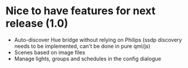 # Nice to have features for next release (1.0)

* Auto-discover Hue bridge without relying on Philips (ssdp discovery needs to be implemented, can't be done in pure qml/js)
* Scenes based on image files
* Manage lights, groups and schedules in the config dialogue
